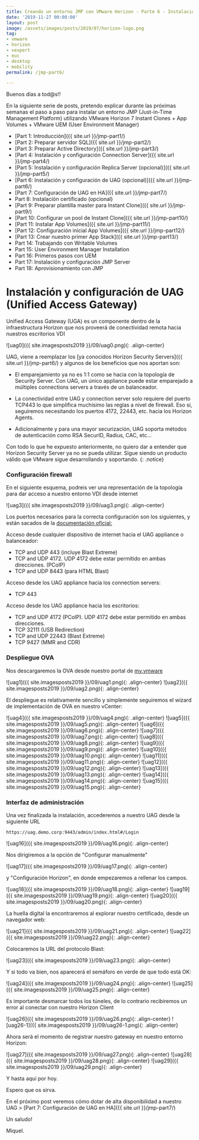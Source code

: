 ```yaml
---
title: Creando un entorno JMP con VMware Horizon - Parte 6 - Instalación y configuración de UAG
date: '2019-11-27 00:00:00'
layout: post
image: /assets/images/posts/2019/07/horizon-logo.png
tag:
- vmware
- horizon
- vexpert
- euc
- desktop
- mobility
permalink: /jmp-part6/

---
```


Buenos días a tod@s!!

En la siguiente serie de posts, pretendo explicar durante las próximas semanas el paso a paso para instalar un entorno JMP (Just-in-Time Management Platform) utilizando VMware Horizon 7 Instant Clones + App Volumes + VMware UEM (User Environment Manager) 

- [Part 1: Introducción]({{ site.url }}/jmp-part1/)
- [Part 2: Preparar servidor SQL]({{ site.url }}/jmp-part2/)
- [Part 3: Preparar Active Directory]({{ site.url }}/jmp-part3/)
- [Part 4: Instalación y configuración Connection Server]({{ site.url }}/jmp-part4/)
- [Part 5: Instalación y configuración Replica Server (opcional)]({{ site.url }}/jmp-part5/)
- [Part 6: Instalación y configuración de UAG (opcional)]({{ site.url }}/jmp-part6/)
- [Part 7: Configuración de UAG en HA]({{ site.url }}/jmp-part7/)
- Part 8: Instalación certificado (opcional)
- [Part 9: Preparar plantilla master para Instant Clone]({{ site.url }}/jmp-part9/)
- [Part 10: Configurar un pool de Instant Clone]({{ site.url }}/jmp-part10/)
- [Part 11: Instalar App Volumes]({{ site.url }}/jmp-part11/)
- [Part 12: Configuración inicial App Volumes]({{ site.url }}/jmp-part12/)
- [Part 13: Crear nuestro primer App Stack]({{ site.url }}/jmp-part13/)
- Part 14: Trabajando con Writable Volumes
- Part 15: User Environment Manager Installation
- Part 16: Primeros pasos con UEM
- Part 17: Instalación y configuración JMP Server
- Part 18: Aprovisionamiento con JMP

# Instalación y configuración de UAG (Unified Access Gateway)

Unified Access Gateway (UGA) es un componente dentro de la infraestructura Horizon que nos proveerá de conectividad remota hacia nuestros escritorios VDI

![uag0]({{ site.imagesposts2019 }}/09/uag0.png){: .align-center}

UAG, viene a reemplazar los [ya conocidos Horizon Security Servers]({{ site.url }}/jmp-part6/) y algunos de los beneficios que nos aportan son:

* El emparejamiento ya no es 1:1 como se hacia con la topología de Security Server. Con UAG, un único appliance puede estar emparejado a múltiples connections servers a través de un balanceador.

* La conectividad entre UAG y connection server solo requiere del puerto TCP443 lo que simplifica muchísimo las reglas a nivel de firewall. Eso si, seguiremos necesitando los puertos 4172, 22443, etc. hacia los Horizon Agents.

* Adicionalmente y para una mayor securización, UAG soporta métodos de autenticación como RSA SecurID, Radius, CAC, etc...

Con todo lo que he expuesto anteriormente, no quiero dar a entender que Horizon Security Server ya no se pueda utilizar. Sigue siendo un producto válido que VMware sigue desarrollando y soportando.
{: .notice}

### Configuración firewall

En el siguiente esquema, podreis ver una representación de la topología para dar acceso a nuestro entorno VDI desde internet

![uag3]({{ site.imagesposts2019 }}/09/uag3.png){: .align-center}

Los puertos necesarios para la correcta configuración son los siguientes, y están sacados de la [documentación oficial:](https://docs.vmware.com/en/Unified-Access-Gateway/3.6/com.vmware.uag-36-deploy-config.doc/GUID-F197EB60-3A0C-41DF-8E3E-C99CCBA6A06E.html)

Acceso desde cualquier dispositivo de internet hacia el UAG appliance o balanceador:

* TCP and UDP 443 (incluye Blast Extreme)
* TCP and UDP 4172. UDP 4172 debe estar permitido en ambas direcciones. (PCoIP)
* TCP and UDP 8443 (para HTML Blast)

Acceso desde los UAG appliance hacia los connection servers:

* TCP 443 

Acceso desde los UAG appliance hacia los escritorios:

* TCP and UDP 4172 (PCoIP). UDP 4172 debe estar permitido en ambas direcciones.
* TCP 32111 (USB Redirection) 
* TCP and UDP 22443 (Blast Extreme) 
* TCP 9427 (MMR and CDR) 

### Despliegue OVA

Nos descargaremos la OVA desde nuestro portal de [my.vmware](https://my.vmware.com)

![uag1]({{ site.imagesposts2019 }}/09/uag1.png){: .align-center}
![uag2]({{ site.imagesposts2019 }}/09/uag2.png){: .align-center}

El despliegue es relativamente sencillo y simplemente seguiremos el wizard de implementación de OVA en nuestro vCenter:

![uag4]({{ site.imagesposts2019 }}/09/uag4.png){: .align-center}
![uag5]({{ site.imagesposts2019 }}/09/uag5.png){: .align-center}
![uag6]({{ site.imagesposts2019 }}/09/uag6.png){: .align-center}
![uag7]({{ site.imagesposts2019 }}/09/uag7.png){: .align-center}
![uag8]({{ site.imagesposts2019 }}/09/uag8.png){: .align-center}
![uag9]({{ site.imagesposts2019 }}/09/uag9.png){: .align-center}
![uag10]({{ site.imagesposts2019 }}/09/uag10.png){: .align-center}
![uag11]({{ site.imagesposts2019 }}/09/uag11.png){: .align-center}
![uag12]({{ site.imagesposts2019 }}/09/uag12.png){: .align-center}
![uag13]({{ site.imagesposts2019 }}/09/uag13.png){: .align-center}
![uag14]({{ site.imagesposts2019 }}/09/uag14.png){: .align-center}
![uag15]({{ site.imagesposts2019 }}/09/uag15.png){: .align-center}

### Interfaz de administración

Una vez finalizada la instalación, accederemos a nuestro UAG desde la siguiente URL

```
https://uag.demo.corp:9443/admin/index.html#/Login
```
![uag16]({{ site.imagesposts2019 }}/09/uag16.png){: .align-center}

Nos dirigiremos a la opción de "Configurar manualmente"

![uag17]({{ site.imagesposts2019 }}/09/uag17.png){: .align-center}

y "Configuración Horizon", en donde empezaremos a rellenar los campos.

![uag18]({{ site.imagesposts2019 }}/09/uag18.png){: .align-center}
![uag19]({{ site.imagesposts2019 }}/09/uag19.png){: .align-center}
![uag20]({{ site.imagesposts2019 }}/09/uag20.png){: .align-center}

La huella digital la encontraremos al explorar nuestro certificado, desde un navegador web:

![uag21]({{ site.imagesposts2019 }}/09/uag21.png){: .align-center}
![uag22]({{ site.imagesposts2019 }}/09/uag22.png){: .align-center}

Colocaremos la URL del protocolo Blast:

![uag23]({{ site.imagesposts2019 }}/09/uag23.png){: .align-center}

Y si todo va bien, nos aparecerá el semáforo en verde de que todo está OK:

![uag24]({{ site.imagesposts2019 }}/09/uag24.png){: .align-center}
![uag25]({{ site.imagesposts2019 }}/09/uag25.png){: .align-center}

Es importante desmarcar todos los túneles, de lo contrario recibiremos un error al conectar con nuestro Horizon Client

![uag26]({{ site.imagesposts2019 }}/09/uag26.png){: .align-center}
![uag26-1]({{ site.imagesposts2019 }}/09/uag26-1.png){: .align-center}

Ahora será el momento de registrar nuestro gateway en nuestro entorno Horizon:

![uag27]({{ site.imagesposts2019 }}/09/uag27.png){: .align-center}
![uag28]({{ site.imagesposts2019 }}/09/uag28.png){: .align-center}
![uag29]({{ site.imagesposts2019 }}/09/uag29.png){: .align-center}

Y hasta aquí por hoy.

Espero que os sirva.

En el próximo post veremos cómo dotar de alta disponibilidad a nuestro UAG > [Part 7: Configuración de UAG en HA]({{ site.url }}/jmp-part7/)

Un saludo!

Miquel.


